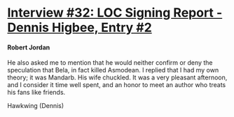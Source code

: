 # [Interview #32: LOC Signing Report - Dennis Higbee, Entry #2](https://www.theoryland.com/intvmain.php?i=32#2)

#### Robert Jordan

He also asked me to mention that he would neither confirm or deny the speculation that Bela, in fact killed Asmodean. I replied that I had my own theory; it was Mandarb. His wife chuckled. It was a very pleasant afternoon, and I consider it time well spent, and an honor to meet an author who treats his fans like friends.
  
  
Hawkwing (Dennis)

